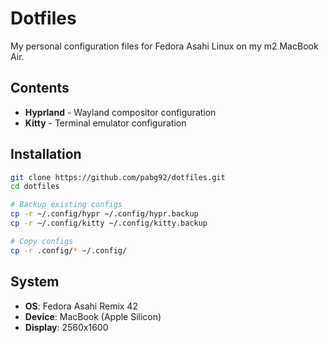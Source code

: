 # Dotfiles

My personal configuration files for Fedora Asahi Linux on my m2 MacBook Air.

## Contents

- **Hyprland** - Wayland compositor configuration
- **Kitty** - Terminal emulator configuration

## Installation

```bash
git clone https://github.com/pabg92/dotfiles.git
cd dotfiles

# Backup existing configs
cp -r ~/.config/hypr ~/.config/hypr.backup
cp -r ~/.config/kitty ~/.config/kitty.backup

# Copy configs
cp -r .config/* ~/.config/
```

## System

- **OS**: Fedora Asahi Remix 42
- **Device**: MacBook (Apple Silicon)
- **Display**: 2560x1600

